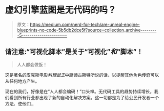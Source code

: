 # 虚幻引擎蓝图是无代码的吗？

> 原文：<https://medium.com/nerd-for-tech/are-unreal-engine-blueprints-no-code-5b5db2dce5f?source=collection_archive---------5----------------------->

## 请注意:“可视化脚本”是关于“可视化”*和*“脚本”！

> 人人都会做饭！

这是著名的皮克斯电影*料理鼠王*中厨师古斯特所说的话，以提醒其他角色传奇可以从任何地方产生。

现在的我们，好像是在“人人都会编码！”口头禅。无代码工具的趋势持续增长，我们看到所有行业都出现了新的自动化解决方案。这一切都是为了给公民开发者一个方法，使他们…